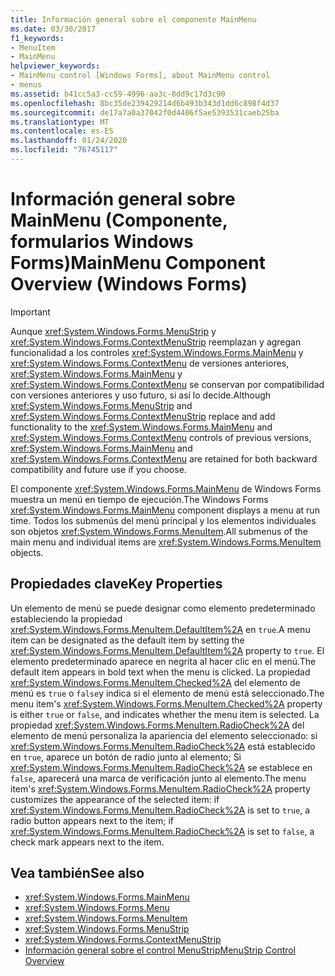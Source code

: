 ```yaml
---
title: Información general sobre el componente MainMenu
ms.date: 03/30/2017
f1_keywords:
- MenuItem
- MainMenu
helpviewer_keywords:
- MainMenu control [Windows Forms], about MainMenu control
- menus
ms.assetid: b41cc5a3-cc59-4996-aa3c-8dd9c17d3c90
ms.openlocfilehash: 8bc35de239429214d6b493b343d1dd6c898f4d37
ms.sourcegitcommit: de17a7a0a37042f0d4406f5ae5393531caeb25ba
ms.translationtype: MT
ms.contentlocale: es-ES
ms.lasthandoff: 01/24/2020
ms.locfileid: "76745117"
---
```

# <a name="mainmenu-component-overview-windows-forms"></a><span data-ttu-id="d7b5a-102">Información general sobre MainMenu (Componente, formularios Windows Forms)</span><span class="sxs-lookup"><span data-stu-id="d7b5a-102">MainMenu Component Overview (Windows Forms)</span></span>
> [!IMPORTANT]
> <span data-ttu-id="d7b5a-103">Aunque <xref:System.Windows.Forms.MenuStrip> y <xref:System.Windows.Forms.ContextMenuStrip> reemplazan y agregan funcionalidad a los controles <xref:System.Windows.Forms.MainMenu> y <xref:System.Windows.Forms.ContextMenu> de versiones anteriores, <xref:System.Windows.Forms.MainMenu> y <xref:System.Windows.Forms.ContextMenu> se conservan por compatibilidad con versiones anteriores y uso futuro, si así lo decide.</span><span class="sxs-lookup"><span data-stu-id="d7b5a-103">Although <xref:System.Windows.Forms.MenuStrip> and <xref:System.Windows.Forms.ContextMenuStrip> replace and add functionality to the <xref:System.Windows.Forms.MainMenu> and <xref:System.Windows.Forms.ContextMenu> controls of previous versions, <xref:System.Windows.Forms.MainMenu> and <xref:System.Windows.Forms.ContextMenu> are retained for both backward compatibility and future use if you choose.</span></span>  
  
 <span data-ttu-id="d7b5a-104">El componente <xref:System.Windows.Forms.MainMenu> de Windows Forms muestra un menú en tiempo de ejecución.</span><span class="sxs-lookup"><span data-stu-id="d7b5a-104">The Windows Forms <xref:System.Windows.Forms.MainMenu> component displays a menu at run time.</span></span> <span data-ttu-id="d7b5a-105">Todos los submenús del menú principal y los elementos individuales son objetos <xref:System.Windows.Forms.MenuItem>.</span><span class="sxs-lookup"><span data-stu-id="d7b5a-105">All submenus of the main menu and individual items are <xref:System.Windows.Forms.MenuItem> objects.</span></span>  
  
## <a name="key-properties"></a><span data-ttu-id="d7b5a-106">Propiedades clave</span><span class="sxs-lookup"><span data-stu-id="d7b5a-106">Key Properties</span></span>  
 <span data-ttu-id="d7b5a-107">Un elemento de menú se puede designar como elemento predeterminado estableciendo la propiedad <xref:System.Windows.Forms.MenuItem.DefaultItem%2A> en `true`.</span><span class="sxs-lookup"><span data-stu-id="d7b5a-107">A menu item can be designated as the default item by setting the <xref:System.Windows.Forms.MenuItem.DefaultItem%2A> property to `true`.</span></span> <span data-ttu-id="d7b5a-108">El elemento predeterminado aparece en negrita al hacer clic en el menú.</span><span class="sxs-lookup"><span data-stu-id="d7b5a-108">The default item appears in bold text when the menu is clicked.</span></span> <span data-ttu-id="d7b5a-109">La propiedad <xref:System.Windows.Forms.MenuItem.Checked%2A> del elemento de menú es `true` o `false`y indica si el elemento de menú está seleccionado.</span><span class="sxs-lookup"><span data-stu-id="d7b5a-109">The menu item's <xref:System.Windows.Forms.MenuItem.Checked%2A> property is either `true` or `false`, and indicates whether the menu item is selected.</span></span> <span data-ttu-id="d7b5a-110">La propiedad <xref:System.Windows.Forms.MenuItem.RadioCheck%2A> del elemento de menú personaliza la apariencia del elemento seleccionado: si <xref:System.Windows.Forms.MenuItem.RadioCheck%2A> está establecido en `true`, aparece un botón de radio junto al elemento; Si <xref:System.Windows.Forms.MenuItem.RadioCheck%2A> se establece en `false`, aparecerá una marca de verificación junto al elemento.</span><span class="sxs-lookup"><span data-stu-id="d7b5a-110">The menu item's <xref:System.Windows.Forms.MenuItem.RadioCheck%2A> property customizes the appearance of the selected item: if <xref:System.Windows.Forms.MenuItem.RadioCheck%2A> is set to `true`, a radio button appears next to the item; if <xref:System.Windows.Forms.MenuItem.RadioCheck%2A> is set to `false`, a check mark appears next to the item.</span></span>  
  
## <a name="see-also"></a><span data-ttu-id="d7b5a-111">Vea también</span><span class="sxs-lookup"><span data-stu-id="d7b5a-111">See also</span></span>

- <xref:System.Windows.Forms.MainMenu>
- <xref:System.Windows.Forms.Menu>
- <xref:System.Windows.Forms.MenuItem>
- <xref:System.Windows.Forms.MenuStrip>
- <xref:System.Windows.Forms.ContextMenuStrip>
- [<span data-ttu-id="d7b5a-112">Información general sobre el control MenuStrip</span><span class="sxs-lookup"><span data-stu-id="d7b5a-112">MenuStrip Control Overview</span></span>](menustrip-control-overview-windows-forms.md)
